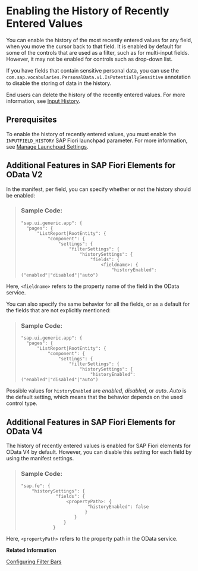 <!-- loio37dbf1f30127420d9c585bc1ad80086b -->

# Enabling the History of Recently Entered Values

You can enable the history of the most recently entered values for any field, when you move the cursor back to that field. It is enabled by default for some of the controls that are used as a filter, such as for multi-input fields. However, it may not be enabled for controls such as drop-down list.

If you have fields that contain sensitive personal data, you can use the `com.sap.vocabularies.PersonalData.v1.IsPotentiallySensitive` annotation to disable the storing of data in the history.

End users can delete the history of the recently entered values. For more information, see [Input History](../10_More_About_Controls/input-history-152f84f.md).



<a name="loio37dbf1f30127420d9c585bc1ad80086b__section_ic3_jhs_yqb"/>

## Prerequisites

To enable the history of recently entered values, you must enable the `INPUTFIELD_HISTORY` SAP Fiori launchpad parameter. For more information, see [Manage Launchpad Settings](https://help.sap.com/docs/SAP_S4HANA_CLOUD/4fc8d03390c342da8a60f8ee387bca1a/22d573aead754b80abca18ec71872fb7.html).



<a name="loio37dbf1f30127420d9c585bc1ad80086b__section_ztn_mph_tzb"/>

## Additional Features in SAP Fiori Elements for OData V2

In the manifest, per field, you can specify whether or not the history should be enabled:

> ### Sample Code:  
> ```
> "sap.ui.generic.app": {
> 	"pages": {
> 		"ListReport|RootEntity": {
> 			"component": {
> 				"settings": {
> 					"filterSettings": {
> 						"historySettings": {
> 							"fields": {
> 								<fieldname>: {
> 									"historyEnabled": ("enabled"|"disabled"|"auto")
> 
> ```

Here, `<fieldname>` refers to the property name of the field in the OData service.

You can also specify the same behavior for all the fields, or as a default for the fields that are not explicitly mentioned:

> ### Sample Code:  
> ```
> "sap.ui.generic.app": {
> 	"pages": {
> 		"ListReport|RootEntity": {
> 			"component": {
> 				"settings": {
> 					"filterSettings": {
> 						"historySettings": {
> 							"historyEnabled": ("enabled"|"disabled"|"auto")
> 
> ```

Possible values for `historyEnabled` are *enabled*, *disabled*, or *auto*. *Auto* is the default setting, which means that the behavior depends on the used control type.



<a name="loio37dbf1f30127420d9c585bc1ad80086b__section_ypz_j2y_51c"/>

## Additional Features in SAP Fiori Elements for OData V4

The history of recently entered values is enabled for SAP Fiori elements for OData V4 by default. However, you can disable this setting for each field by using the manifest settings.

> ### Sample Code:  
> ```
> "sap.fe": {
>     "historySettings": {
>              "fields": {
>                  <propertyPath>: {
>                          "historyEnabled": false
>                         }
>                     }
>                 }
>             }
> ```

Here, `<propertyPath>` refers to the property path in the OData service.

**Related Information**  


[Configuring Filter Bars](configuring-filter-bars-4bd7590.md "You can configure filter bars in both list report applications and analytical list pages.")

